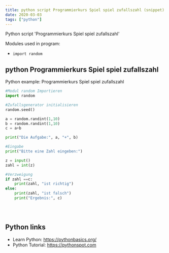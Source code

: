 ```yaml
---
title: python script Programmierkurs Spiel spiel zufallszahl (snippet)
date: 2020-03-03
tags: ["python"]
---
```

Python script 'Programmierkurs Spiel spiel zufallszahl'


Modules used in program: 
* `import random`

## python Programmierkurs Spiel spiel zufallszahl

Python example: Programmierkurs Spiel spiel zufallszahl

```python
#Modul random Importieren
import random

#Zufallsgenerator initialisieren
random.seed()

a = random.randint(1,10)
b = random.randint(1,10)
c = a+b

print("Die Aufgabe:", a, "+", b)

#Eingabe
print("Bitte eine Zahl eingeben:")

z = input()
zahl = int(z)

#Verzweigung
if zahl ==c:
    print(zahl, "ist richtig")
else:
    print(zahl, "ist falsch")
    print("Ergebnis:", c)





```

## Python links

- Learn Python: https://pythonbasics.org/
- Python Tutorial: https://pythonspot.com
